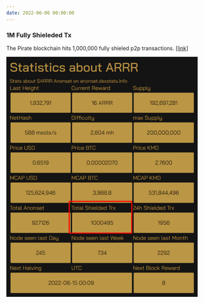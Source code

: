```yaml
---
date: 2022-06-06 00:00:00
---
```


### 1M Fully Shieleded Tx

The Pirate blockchain hits 1,000,000 fully shieled p2p transactions. [[link]](https://explorer.pirate.black/stats)

[![1M Fully Shieleded Tx](assets/img/posts/1-Mil-Fully-shielded-tx.png)](assets/img/posts/1-Mil-Fully-shielded-tx.png)

